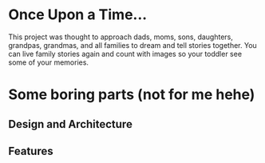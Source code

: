# Once Upon a Time... 
This project was thought to approach dads, moms, sons, daughters, grandpas, grandmas, and all families to dream and tell stories together. You can live family stories again and count with images so your toddler see some of your memories.
# Some boring parts (not for me hehe) 
## Design and Architecture
## Features
